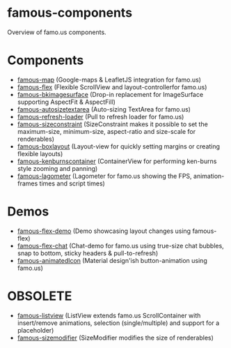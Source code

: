 famous-components
=================

Overview of famo.us components.

# Components

* [famous-map](https://github.com/IjzerenHein/famous-map) (Google-maps & LeafletJS integration for famo.us)
* [famous-flex](https://github.com/IjzerenHein/famous-flex) (Flexible ScrollView and layout-controllerfor famo.us)
* [famous-bkimagesurface](https://github.com/IjzerenHein/famous-bkimagesurface) (Drop-in replacement for ImageSurface supporting AspectFit & AspectFill)
* [famous-autosizetextarea](https://github.com/IjzerenHein/famous-autosizetextarea) (Auto-sizing TextArea for famo.us)
* [famous-refresh-loader](https://github.com/IjzerenHein/famous-refresh-loader) (Pull to refresh loader for famo.us)
* [famous-sizeconstraint](https://github.com/IjzerenHein/famous-sizeconstraint) (SizeConstraint makes it possible to set the maximum-size, minimum-size, aspect-ratio and size-scale for renderables)
* [famous-boxlayout](https://github.com/IjzerenHein/famous-boxlayout) (Layout-view for quickly setting margins or creating flexible layouts)
* [famous-kenburnscontainer](https://github.com/IjzerenHein/famous-kenburnscontainer) (ContainerView for performing ken-burns style zooming and panning)
* [famous-lagometer](https://github.com/IjzerenHein/famous-lagometer) (Lagometer for famo.us showing the FPS, animation-frames times and script times)


# Demos

* [famous-flex-demo](https://github.com/IjzerenHein/famous-flex-demo) (Demo showcasing layout changes using famous-flex)
* [famous-flex-chat](https://github.com/IjzerenHein/famous-flex-chat) (Chat-demo for famo.us using true-size chat bubbles, snap to bottom, sticky headers & pull-to-refresh)
* [famous-animatedIcon](https://github.com/IjzerenHein/famous-animatedIcon) (Material design'ish button-animation using famo.us)



# OBSOLETE

* [famous-listview](https://github.com/IjzerenHein/famous-listview) (ListView extends famo.us ScrollContainer with insert/remove animations, selection (single/multiple) and support for a placeholder)
* [famous-sizemodifier](https://github.com/IjzerenHein/famous-sizemodifier) (SizeModifier modifies the size of renderables)


